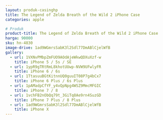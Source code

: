 ```yaml
---
layout: produk-casinghp
title: The Legend of Zelda Breath of the Wild 2 iPhone Case
categories: apple

# Produk
product-title: The Legend of Zelda Breath of the Wild 2 iPhone Case
harga: 90000
sku: hn-4830
image-drive: 1ad9WGmrsSabK3l2Sdl77DmABlCjelWfB
gallery:
  - url: 1VXNvPMbpZmFUO9AOdAjeWkwQDXuXzf-w
    title: iPhone 5 / 5s / SE
  - url: 1ypR9gTRtRmL8khotUUwp-NVW9UFwlyFR
    title: iPhone 6 / 6s
  - url: 1TtasuuBGtKitnnUQ0guuIT08P7g4bCx7
    title: iPhone 6 Plus / 6s Plus
  - url: 1pAMadpCfYF_y4vQpNpg4WSZ9MmcMFGIC
    title: iPhone 7 / 8
  - url: 1vchFB2nObQq79t_3GiTq8Ae9rn4SuzGD
    title: iPhone 7 Plus / 8 Plus
  - url: 1ad9WGmrsSabK3l2Sdl77DmABlCjelWfB
    title: iPhone X
---
```

